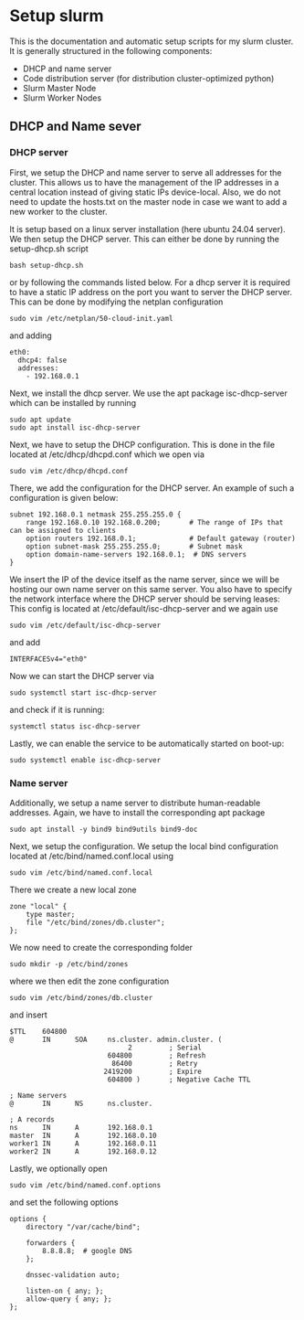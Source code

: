 # Setup slurm

This is the documentation and automatic setup scripts for my slurm cluster.
It is generally structured in the following components:

 - DHCP and name server
 - Code distribution server (for distribution cluster-optimized python)
 - Slurm Master Node
 - Slurm Worker Nodes


## DHCP and Name sever

### DHCP server

First, we setup the DHCP and name server to serve all addresses for the cluster.
This allows us to have the management of the IP addresses in a central location instead of giving static IPs device-local.
Also, we do not need to update the hosts.txt on the master node in case we want to add a new worker to the cluster.

It is setup based on a linux server installation (here ubuntu 24.04 server).
We then setup the DHCP server.
This can either be done by running the setup-dhcp.sh script

    bash setup-dhcp.sh

or by following the commands listed below.
For a dhcp server it is required to have a static IP address on the port you want to server the DHCP server.
This can be done by modifying the netplan configuration

    sudo vim /etc/netplan/50-cloud-init.yaml

and adding

    eth0:
      dhcp4: false
      addresses:
        - 192.168.0.1

Next, we install the dhcp server.
We use the apt package isc-dhcp-server which can be installed by running

    sudo apt update
    sudo apt install isc-dhcp-server

Next, we have to setup the DHCP configuration.
This is done in the file located at /etc/dhcp/dhcpd.conf which we open via

    sudo vim /etc/dhcp/dhcpd.conf

There, we add the configuration for the DHCP server.
An example of such a configuration is given below:

    subnet 192.168.0.1 netmask 255.255.255.0 {
        range 192.168.0.10 192.168.0.200;       # The range of IPs that can be assigned to clients
        option routers 192.168.0.1;             # Default gateway (router)
        option subnet-mask 255.255.255.0;       # Subnet mask
        option domain-name-servers 192.168.0.1;  # DNS servers
    }

We insert the IP of the device itself as the name server, since we will be hosting our own name server on this same server.
You also have to specify the network interface where the DHCP server should be serving leases:
This config is located at /etc/default/isc-dhcp-server and we again use

    sudo vim /etc/default/isc-dhcp-server

and add

    INTERFACESv4="eth0"

Now we can start the DHCP server via

    sudo systemctl start isc-dhcp-server

and check if it is running:

    systemctl status isc-dhcp-server

Lastly, we can enable the service to be automatically started on boot-up:

    sudo systemctl enable isc-dhcp-server

### Name server

Additionally, we setup a name server to distribute human-readable addresses.
Again, we have to install the corresponding apt package

    sudo apt install -y bind9 bind9utils bind9-doc

Next, we setup the configuration.
We setup the local bind configuration located at /etc/bind/named.conf.local using

    sudo vim /etc/bind/named.conf.local

There we create a new local zone

    zone "local" {
        type master;
        file "/etc/bind/zones/db.cluster";
    };

We now need to create the corresponding folder

    sudo mkdir -p /etc/bind/zones

where we then edit the zone configuration

    sudo vim /etc/bind/zones/db.cluster

and insert

    $TTL    604800
    @       IN      SOA     ns.cluster. admin.cluster. (
                                 2         ; Serial
                            604800         ; Refresh
                             86400         ; Retry
                           2419200         ; Expire
                            604800 )       ; Negative Cache TTL

    ; Name servers
    @       IN      NS      ns.cluster.

    ; A records
    ns      IN      A       192.168.0.1
    master  IN      A       192.168.0.10
    worker1 IN      A       192.168.0.11
    worker2 IN      A       192.168.0.12

Lastly, we optionally open

    sudo vim /etc/bind/named.conf.options

and set the following options

    options {
        directory "/var/cache/bind";

        forwarders {
            8.8.8.8;  # google DNS
        };

        dnssec-validation auto;

        listen-on { any; };
        allow-query { any; };
    };

